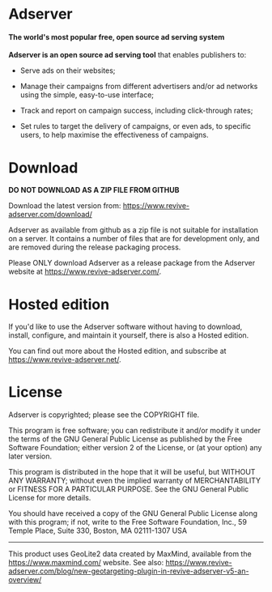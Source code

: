 # Adserver
#### The world's most popular free, open source ad serving system

**Adserver is an open source ad serving tool** that enables publishers to:

* Serve ads on their websites;

* Manage their campaigns from different advertisers and/or ad networks using the simple, easy-to-use interface;

* Track and report on campaign success, including click-through rates;

* Set rules to target the delivery of campaigns, or even ads, to specific users, to help maximise the effectiveness of campaigns.



# Download

**DO NOT DOWNLOAD AS A ZIP FILE FROM GITHUB**

Download the latest version from: https://www.revive-adserver.com/download/

Adserver as available from github as a zip file is not suitable for installation on a server. It contains a number of files that are for development only, and are removed during the release packaging process.

Please ONLY download Adserver as a release package from the Adserver website at https://www.revive-adserver.com/.



# Hosted edition

If you'd like to use the Adserver software without having to download, install, configure, and maintain it yourself, there is also a Hosted edition.

You can find out more about the Hosted edition, and subscribe at https://www.revive-adserver.net/.



# License

Adserver is copyrighted; please see the COPYRIGHT file.

This program is free software; you can redistribute it and/or modify
it under the terms of the GNU General Public License as published by
the Free Software Foundation; either version 2 of the License, or
(at your option) any later version.

This program is distributed in the hope that it will be useful,
but WITHOUT ANY WARRANTY; without even the implied warranty of
MERCHANTABILITY or FITNESS FOR A PARTICULAR PURPOSE.  See the
GNU General Public License for more details.

You should have received a copy of the GNU General Public License
along with this program; if not, write to the Free Software
Foundation, Inc., 59 Temple Place, Suite 330, Boston, MA  02111-1307  USA

------------------------------------------------------------------------

This product uses GeoLite2 data created by MaxMind, available from the 
https://www.maxmind.com/ website. See also:
https://www.revive-adserver.com/blog/new-geotargeting-plugin-in-revive-adserver-v5-an-overview/

